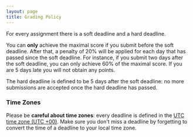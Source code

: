 ```yaml
---
layout: page
title: Grading Policy
---
```


For every assignment there is a soft deadline and a hard deadline.

You can **only** achieve the maximal score if you submit before the soft deadline. After that, a penalty of 20% will be applied for each day that has passed since the soft deadline. For instance, if you submit two days after the soft deadline, you can only achieve 60% of the maximal score. If you are 5 days late you will not obtain any points.

The hard deadline is defined to be 5 days after the soft deadline: no more submissions are accepted once the hard deadline has passed.


### Time Zones

Please be **careful about time zones**: every deadline is defined in the [UTC time zone (UTC +00)](http://www.timeanddate.com/worldclock/city.html?n=1440). Make sure you don't miss a deadline by forgetting to convert the time of a deadline to your local time zone.
